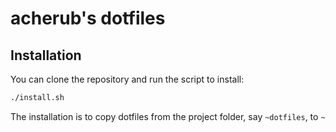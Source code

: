 # acherub's dotfiles

## Installation

You can clone the repository and run the script to install:

```bash
./install.sh
```

The installation is to copy dotfiles from the project folder, say `~dotfiles`, to `~`
